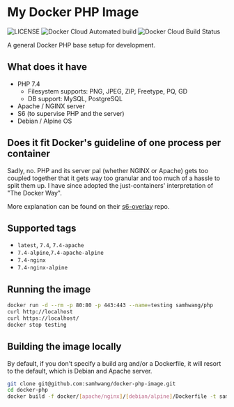 # My Docker PHP Image

![LICENSE](https://img.shields.io/github/license/samhwang/docker-php-image?style=for-the-badge)
![Docker Cloud Automated build](https://img.shields.io/docker/cloud/automated/samhwang/php?style=for-the-badge)
![Docker Cloud Build Status](https://img.shields.io/docker/cloud/build/samhwang/php?style=for-the-badge)

A general Docker PHP base setup for development.

## What does it have

- PHP 7.4
  - Filesystem supports: PNG, JPEG, ZIP, Freetype, PQ, GD
  - DB support: MySQL, PostgreSQL
- Apache / NGINX server
- S6 (to supervise PHP and the server)
- Debian / Alpine OS

## Does it fit Docker's guideline of one process per container

Sadly, no. PHP and its server pal (whether NGINX or Apache) gets
too coupled together that it gets way too granular and too much of
a hassle to split them up. I have since adopted the just-containers'
interpretation of "The Docker Way".

More explanation can be found on their [s6-overlay](https://github.com/just-containers/s6-overlay#the-docker-way)
repo.

## Supported tags

- `latest`, `7.4`, `7.4-apache`
- `7.4-alpine`,`7.4-apache-alpine`
- `7.4-nginx`
- `7.4-nginx-alpine`

## Running the image

```bash
docker run -d --rm -p 80:80 -p 443:443 --name=testing samhwang/php
curl http://localhost
curl https://localhost/
docker stop testing
```

## Building the image locally

By default, if you don't specify a build arg and/or a Dockerfile, it
will resort to the default, which is Debian and Apache server.

```bash
git clone git@github.com:samhwang/docker-php-image.git
cd docker-php
docker build -f docker/[apache/nginx]/[debian/alpine]/Dockerfile -t samhwang/php container
```
